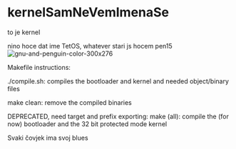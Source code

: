 #     kernelSamNeVemImenaSe
to je kernel

nino hoce dat ime TetOS, whatever stari js hocem pen15
![gnu-and-penguin-color-300x276](https://github.com/user-attachments/assets/62cf698c-6448-4a4b-9474-3f1a0109c9ce)

Makefile instructions:

./compile.sh: compiles the bootloader and kernel and needed object/binary files

make clean: remove the compiled binaries

DEPRECATED, need target and prefix exporting:
make (all): 
compile the (for now) bootloader and the 32 bit protected mode kernel

Svaki čovjek ima svoj blues
